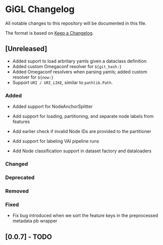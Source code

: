 # GiGL Changelog

All notable changes to this repository will be documented in this file.

The format is based on [Keep a Changelog](https://keepachangelog.com/en/1.0.0/).

## [Unreleased]

- Added suport to load arbritary yamls given a dataclass definition
- Added custom Omegaconf resolver for `${git_hash:}`
- Added Omegaconf resolvers when parsing yamls; added custom resolver for `${now:}`
- Support `URI / URI_LIKE`, similar to `pathlib.Path`.

### Added

- Added support for NodeAnchorSplitter

- Add support for loading, partitioning, and separate node labels from features

- Add earlier check if invalid Node IDs are provided to the partitioner

- Add support for labeling VAI pipeline runs

- Add Node classification support in dataset factory and dataloaders

### Changed

### Deprecated

### Removed

### Fixed

- Fix bug introduced when we sort the feature keys in the preprocessed metadata pb wrapper

## [0.0.7] - TODO
